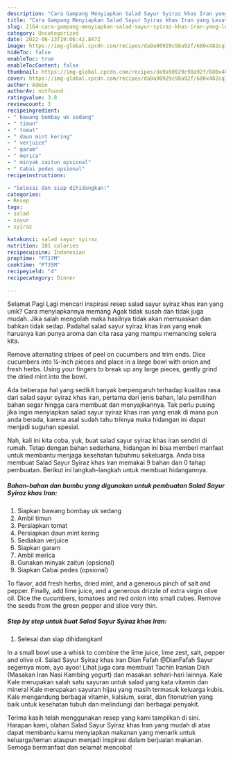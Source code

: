 ```yaml
---
description: "Cara Gampang Menyiapkan Salad Sayur Syiraz khas Iran yang Lezat, Mantap"
title: "Cara Gampang Menyiapkan Salad Sayur Syiraz khas Iran yang Lezat, Mantap"
slug: 2164-cara-gampang-menyiapkan-salad-sayur-syiraz-khas-iran-yang-lezat-mantap
category: Uncategorized
date: 2022-06-13T19:06:42.847Z
image: https://img-global.cpcdn.com/recipes/da9a90929c98a92f/680x482cq70/salad-sayur-syiraz-khas-iran-foto-resep-utama.jpg
hideToc: false
enableToc: true
enableTocContent: false
thumbnail: https://img-global.cpcdn.com/recipes/da9a90929c98a92f/680x482cq70/salad-sayur-syiraz-khas-iran-foto-resep-utama.jpg
cover: https://img-global.cpcdn.com/recipes/da9a90929c98a92f/680x482cq70/salad-sayur-syiraz-khas-iran-foto-resep-utama.jpg
author: Admin
authorAv: notfound
ratingvalue: 3.8
reviewcount: 3
recipeingredient:
- " bawang bombay uk sedang"
- " timun"
- " tomat"
- " daun mint kering"
- " verjuice"
- " garam"
- " merica"
- " minyak zaitun opsional"
- " Cabai pedes opsional"
recipeinstructions:

- "Selesai dan siap dihidangkan!"
categories:
- Resep
tags:
- salad
- sayur
- syiraz

katakunci: salad sayur syiraz 
nutrition: 181 calories
recipecuisine: Indonesian
preptime: "PT17M"
cooktime: "PT35M"
recipeyield: "4"
recipecategory: Dinner

---
```



Selamat Pagi Lagi mencari inspirasi resep salad sayur syiraz khas iran yang unik? Cara menyiapkannya memang Agak tidak susah dan tidak juga mudah. Jika salah mengolah maka hasilnya tidak akan memuaskan dan bahkan tidak sedap. Padahal salad sayur syiraz khas iran yang enak harusnya kan punya aroma dan cita rasa yang mampu memancing selera kita.


Remove alternating stripes of peel on cucumbers and trim ends. Dice cucumbers into ¼-inch pieces and place in a large bowl with onion and fresh herbs. Using your fingers to break up any large pieces, gently grind the dried mint into the bowl.

Ada beberapa hal yang sedikit banyak berpengaruh terhadap kualitas rasa dari salad sayur syiraz khas iran, pertama dari jenis bahan, lalu pemilihan bahan segar hingga cara membuat dan menyajikannya. Tak perlu pusing jika ingin menyiapkan salad sayur syiraz khas iran yang enak di mana pun anda berada, karena asal sudah tahu triknya maka hidangan ini dapat menjadi suguhan spesial.


Nah, kali ini kita coba, yuk, buat salad sayur syiraz khas iran sendiri di rumah. Tetap dengan bahan sederhana, hidangan ini bisa memberi manfaat untuk membantu menjaga kesehatan tubuhmu sekeluarga. Anda bisa membuat Salad Sayur Syiraz khas Iran memakai 9 bahan dan 0 tahap pembuatan. Berikut ini langkah-langkah untuk membuat hidangannya.

<!--inarticleads1-->

##### Bahan-bahan dan bumbu yang digunakan untuk pembuatan Salad Sayur Syiraz khas Iran:

1. Siapkan  bawang bombay uk sedang
1. Ambil  timun
1. Persiapkan  tomat
1. Persiapkan  daun mint kering
1. Sediakan  verjuice
1. Siapkan  garam
1. Ambil  merica
1. Gunakan  minyak zaitun (opsional)
1. Siapkan  Cabai pedes (opsional)


To flavor, add fresh herbs, dried mint, and a generous pinch of salt and pepper. Finally, add lime juice, and a generous drizzle of extra virgin olive oil. Dice the cucumbers, tomatoes and red onion into small cubes. Remove the seeds from the green pepper and slice very thin. 

<!--inarticleads2-->

##### Step by step untuk buat Salad Sayur Syiraz khas Iran:


1. Selesai dan siap dihidangkan!

In a small bowl use a whisk to combine the lime juice, lime zest, salt, pepper and olive oil. Salad Sayur Syiraz khas Iran Dian Fafah @DianFafah Sayur segernya mom, ayo ayoo! Lihat juga cara membuat Tachin Iranian Dish (Masakan Iran Nasi Kambing yogurt) dan masakan sehari-hari lainnya. Kale Kale merupakan salah satu sayuran untuk salad yang kata vitamin dan mineral Kale merupakan sayuran hijau yang masih termasuk keluarga kubis. Kale mengandung berbagai vitamin, kalsium, serat, dan fitonutrien yang baik untuk kesehatan tubuh dan melindungi dari berbagai penyakit. 

Terima kasih telah menggunakan resep yang kami tampilkan di sini. Harapan kami, olahan Salad Sayur Syiraz khas Iran yang mudah di atas dapat membantu kamu menyiapkan makanan yang menarik untuk keluarga/teman ataupun menjadi inspirasi dalam berjualan makanan. Semoga bermanfaat dan selamat mencoba!
